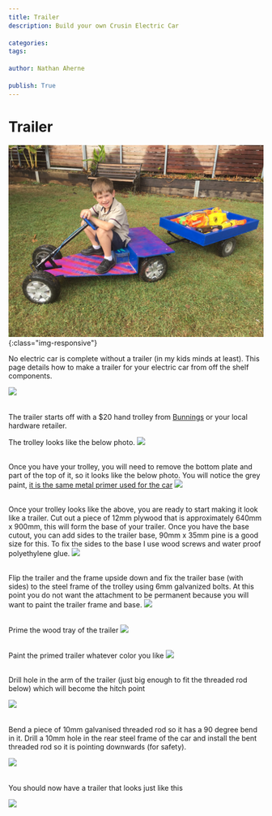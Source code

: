 ```yaml
---
title: Trailer
description: Build your own Crusin Electric Car

categories:
tags:

author: Nathan Aherne

publish: True
---
```


# Trailer

![Banner image](banner.jpg){:class="img-responsive"}

No electric car is complete without a trailer (in my kids minds at least). This page details how to make a trailer for your electric car from off the shelf components.

<img src="https://i.imgur.com/G9iyc4L.jpg">
<br>
<br>

The trailer starts off with a $20 hand trolley from [Bunnings](https://www.bunnings.com.au/250kg-p-handle-trolley-with-pneumatic-tyres_p2972045) or your local hardware retailer. 

The trolley looks like the below photo.
<img src="https://i.imgur.com/66UYBda.jpg">
<br>
<br>

Once you have your trolley, you will need to remove the bottom plate and part of the top of it, so it looks like the below photo. You will notice the grey paint, [it is the same metal primer used for the car](primingTheFrame.md)
<img src="https://i.imgur.com/rEgYuor.jpg">
<br>
<br>

Once your trolley looks like the above, you are ready to start making it look like a trailer. Cut out a piece of 12mm plywood that is approximately 640mm x 900mm, this will form the base of your trailer. Once you have the base cutout, you can add sides to the trailer base, 90mm x 35mm pine is a good size for this. To fix the sides to the base I use wood screws and water proof polyethylene glue.
<img src="https://i.imgur.com/C5pky8I.jpg">
<br>
<br>

Flip the trailer and the frame upside down and fix the trailer base (with sides) to the steel frame of the trolley using 6mm galvanized bolts. At this point you do not want the attachment to be permanent because you will want to paint the trailer frame and base.
<img src="https://i.imgur.com/vJYVNte.jpg">
<br>
<br>

Prime the wood tray of the trailer
<img src="https://i.imgur.com/8K3Oezb.jpg">
<br>
<br>

Paint the primed trailer whatever color you like
<img src="https://i.imgur.com/nxpbp3b.jpg">
<br>
<br>

Drill hole in the arm of the trailer (just big enough to fit the threaded rod below) which will become the hitch point

<img src="https://i.imgur.com/CxBVdNp.jpg">
<br>
<br>

Bend a piece of 10mm galvanised threaded rod so it has a 90 degree bend in it. Drill a 10mm hole in the rear steel frame of the car and install the bent threaded rod so it is pointing downwards (for safety).

<img src="https://i.imgur.com/oPppbrI.jpg">
<br>
<br>

You should now have a trailer that looks just like this

<img src="https://i.imgur.com/Hroqr27.jpg">
<br>
<br>

